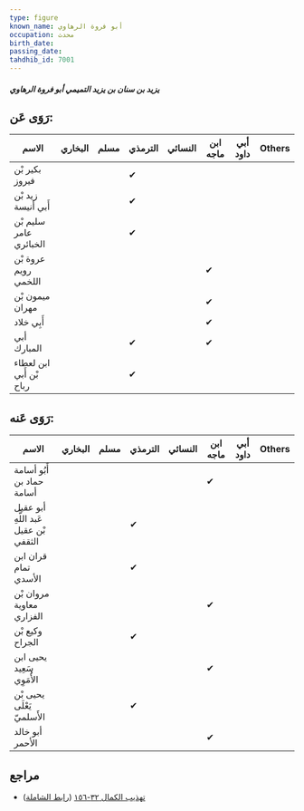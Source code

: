 ```yaml
---
type: figure
known_name: أبو فروة الرهاوي
occupation: محدث
birth_date:
passing_date:
tahdhib_id: 7001
---
```

##### يزيد بن سنان بن يزيد التميمي أبو فروة الرهاوي

## رَوَى عَن:
| الاسم                   | البخاري | مسلم | الترمذي | النسائي | ابن ماجه | أبي داود | Others |
| ----------------------- | ------- | ---- | ------- | ------- | -------- | -------- | ------ |
| بكير بْن فيروز          |         |      | ✔       |         |          |          |        |
| زيد بْن أَبي أنيسة      |         |      | ✔       |         |          |          |        |
| سليم بْن عامر الخبائري  |         |      | ✔       |         |          |          |        |
| عروة بْن رويم اللخمي    |         |      |         |         | ✔        |          |        |
| ميمون بْن مهران         |         |      |         |         | ✔        |          |        |
| أَبِي خلاد              |         |      |         |         | ✔        |          |        |
| أبي المبارك             |         |      | ✔       |         | ✔        |          |        |
| ابن لعطاء بْن أَبي رباح |         |      | ✔       |         |          |          |        |
## رَوَى عَنه:
| الاسم                                 | البخاري | مسلم | الترمذي | النسائي | ابن ماجه | أبي داود | Others |
| ------------------------------------- | ------- | ---- | ------- | ------- | -------- | -------- | ------ |
| أَبُو أسامة حماد بن أسامة             |         |      |         |         | ✔        |          |        |
| أبو عقيل عَبد اللَّهِ بْن عقيل الثقفي |         |      | ✔       |         |          |          |        |
| قران ابن تمام الأسدي                  |         |      | ✔       |         |          |          |        |
| مروان بْن معاوية الفزاري              |         |      |         |         | ✔        |          |        |
| وكيع بْن الجراح                       |         |      | ✔       |         |          |          |        |
| يحيى ابن سَعِيد الأُمَوِي             |         |      |         |         | ✔        |          |        |
| يحيى بْن يَعْلَى الأَسلميّ            |         |      | ✔       |         |          |          |        |
| أبو خالد الأحمر                       |         |      |         |         | ✔        |          |        |
## مراجع
- [تهذيب الكمال ٣٢-١٥٦](obsidian://open?vault=Tahdhib-al-Kamal&file=Figures/٧٠٠١-يزيد%20بن%20سنان%20بن%20يزيد%20التميمي%20أبو%20فروة%20الرهاوي) ([رابط الشاملة](https://shamela.ws/book/3722/17270))